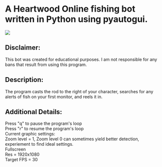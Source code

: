 # A Heartwood Online fishing bot written in Python using pyautogui.

![](https://github.com/TheRiftGuardian/heartwood_cotton_farm_bot/blob/main/fishing_bot_demo.gif)

## Disclaimer: 
This bot was created for educational purposes. I am not responsible for any bans that result from using this program.

## Description:
The program casts the rod to the right of your character, searches for any alerts of fish on your first monitor, and reels it in.

## Additional Details:
Press "q" to pause the program's loop <br>
Press "r" to resume the program's loop <br> 
Current graphic settings: <br>
Zoom level = 1, Zoom level 0 can sometimes yield better detection, experiement to find ideal settings. <br>
Fullscreen <br>
Res = 1920x1080 <br>
Target FPS = 30
